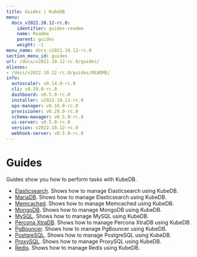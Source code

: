 ```yaml
---
title: Guides | KubeDB
menu:
  docs_v2022.10.12-rc.0:
    identifier: guides-readme
    name: Readme
    parent: guides
    weight: -1
menu_name: docs_v2022.10.12-rc.0
section_menu_id: guides
url: /docs/v2022.10.12-rc.0/guides/
aliases:
- /docs/v2022.10.12-rc.0/guides/README/
info:
  autoscaler: v0.14.0-rc.0
  cli: v0.29.0-rc.0
  dashboard: v0.5.0-rc.0
  installer: v2022.10.12-rc.0
  ops-manager: v0.16.0-rc.0
  provisioner: v0.29.0-rc.0
  schema-manager: v0.5.0-rc.0
  ui-server: v0.5.0-rc.0
  version: v2022.10.12-rc.0
  webhook-server: v0.5.0-rc.0
---
```


# Guides

Guides show you how to perform tasks with KubeDB.

- [Elasticsearch](/docs/v2022.10.12-rc.0/guides/elasticsearch/README). Shows how to manage Elasticsearch using KubeDB.
- [MariaDB](/docs/v2022.10.12-rc.0/guides/mariadb). Shows how to manage Elasticsearch using KubeDB.
- [Memcached](/docs/v2022.10.12-rc.0/guides/memcached/README). Shows how to manage Memcached using KubeDB.
- [MongoDB](/docs/v2022.10.12-rc.0/guides/mongodb/README). Shows how to manage MongoDB using KubeDB.
- [MySQL](/docs/v2022.10.12-rc.0/guides/mysql/README). Shows how to manage MySQL using KubeDB.
- [Percona XtraDB](/docs/v2022.10.12-rc.0/guides/percona-xtradb/README). Shows how to manage Percona XtraDB using KubeDB.
- [PgBouncer](/docs/v2022.10.12-rc.0/guides/pgbouncer/README). Shows how to manage PgBouncer using KubeDB.
- [PostgreSQL](/docs/v2022.10.12-rc.0/guides/postgres/README). Shows how to manage PostgreSQL using KubeDB.
- [ProxySQL](/docs/v2022.10.12-rc.0/guides/proxysql/README). Shows how to manage ProxySQL using KubeDB.
- [Redis](/docs/v2022.10.12-rc.0/guides/redis/README). Shows how to manage Redis using KubeDB.
